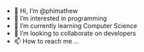 - 👋 Hi, I’m @phimathew
- 👀 I’m interested in programming
- 🌱 I’m currently learning Computer Science
- 💞️ I’m looking to collaborate on developers
- 📫 How to reach me ...

<!---
phimathew/phimathew is a ✨ special ✨ repository because its `README.md` (this file) appears on your GitHub profile.
You can click the Preview link to take a look at your changes.
--->
